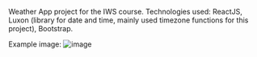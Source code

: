 Weather App project for the IWS course.
Technologies used: ReactJS, Luxon (library for date and time, mainly used timezone functions for this project), Bootstrap.

Example image:
![image](https://github.com/user-attachments/assets/6cfbdaea-0731-43b1-b982-99e8c5a5d020)
